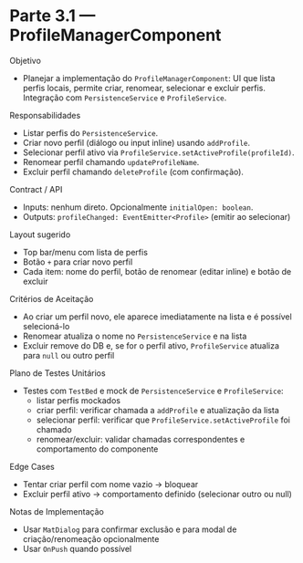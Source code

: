 # Parte 3.1 — ProfileManagerComponent

Objetivo
- Planejar a implementação do `ProfileManagerComponent`: UI que lista perfis locais, permite criar, renomear, selecionar e excluir perfis. Integração com `PersistenceService` e `ProfileService`.

Responsabilidades
- Listar perfis do `PersistenceService`.
- Criar novo perfil (diálogo ou input inline) usando `addProfile`.
- Selecionar perfil ativo via `ProfileService.setActiveProfile(profileId)`.
- Renomear perfil chamando `updateProfileName`.
- Excluir perfil chamando `deleteProfile` (com confirmação).

Contract / API
- Inputs: nenhum direto. Opcionalmente `initialOpen: boolean`.
- Outputs: `profileChanged: EventEmitter<Profile>` (emitir ao selecionar)

Layout sugerido
- Top bar/menu com lista de perfis
- Botão `+` para criar novo perfil
- Cada item: nome do perfil, botão de renomear (editar inline) e botão de excluir

Critérios de Aceitação
- Ao criar um perfil novo, ele aparece imediatamente na lista e é possível selecioná-lo
- Renomear atualiza o nome no `PersistenceService` e na lista
- Excluir remove do DB e, se for o perfil ativo, `ProfileService` atualiza para `null` ou outro perfil

Plano de Testes Unitários
- Testes com `TestBed` e mock de `PersistenceService` e `ProfileService`:
  - listar perfis mockados
  - criar perfil: verificar chamada a `addProfile` e atualização da lista
  - selecionar perfil: verificar que `ProfileService.setActiveProfile` foi chamado
  - renomear/excluir: validar chamadas correspondentes e comportamento do componente

Edge Cases
- Tentar criar perfil com nome vazio -> bloquear
- Excluir perfil ativo -> comportamento definido (selecionar outro ou null)

Notas de Implementação
- Usar `MatDialog` para confirmar exclusão e para modal de criação/renomeação opcionalmente
- Usar `OnPush` quando possível
